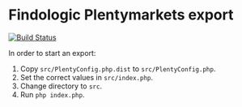 # Findologic Plentymarkets export

[![Build Status](https://travis-ci.org/findologic/plentymarkets-rest-export.svg?branch=master)](https://travis-ci.org/findologic/plentymarkets-rest-export)

In order to start an export:
1. Copy `src/PlentyConfig.php.dist` to `src/PlentyConfig.php`.
2. Set the correct values in `src/index.php`.
3. Change directory to `src`.
4. Run `php index.php`.